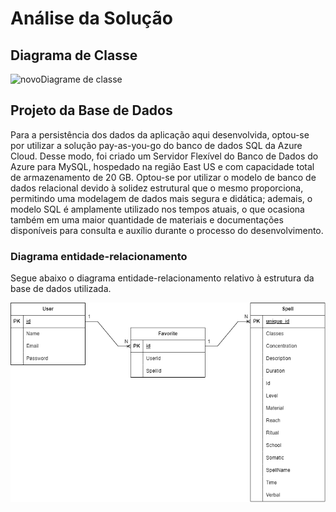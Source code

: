 # Análise da Solução

## Diagrama de Classe

![novoDiagrame de classe](https://github.com/ICEI-PUC-Minas-PMV-ADS/PMV-ADS-2024-1-E1-SpellScroll/assets/114626925/950f1fa9-d663-4bb9-ad09-5881b34f9d4f)


## Projeto da Base de Dados

Para a persistência dos dados da aplicação aqui desenvolvida, optou-se por utilizar a solução pay-as-you-go do banco de dados SQL da Azure Cloud. Desse modo, foi criado um Servidor Flexível do Banco de Dados do Azure para MySQL, hospedado na região East US e com capacidade total de armazenamento de 20 GB. Optou-se por utilizar o modelo de banco de dados relacional devido à solidez estrutural que o mesmo proporciona, permitindo uma modelagem de dados mais segura e didática; ademais, o modelo SQL é amplamente utilizado nos tempos atuais, o que ocasiona também em uma maior quantidade de materiais e documentações disponíveis para consulta e auxílio durante o processo do desenvolvimento.

### Diagrama entidade-relacionamento

Segue abaixo o diagrama entidade-relacionamento relativo à estrutura da base de dados utilizada.

![Diagrama Entidade Relacionamento](https://github.com/ICEI-PUC-Minas-PMV-ADS/PMV-ADS-2024-1-E1-SpellScroll/blob/main/documentos/img/er_spellscroll.png "Diagrama ER")
